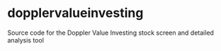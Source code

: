 dopplervalueinvesting
=====================

Source code for the Doppler Value Investing stock screen and detailed analysis tool
